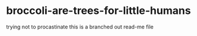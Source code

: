 # broccoli-are-trees-for-little-humans
trying not to procastinate
this is a branched out read-me file
